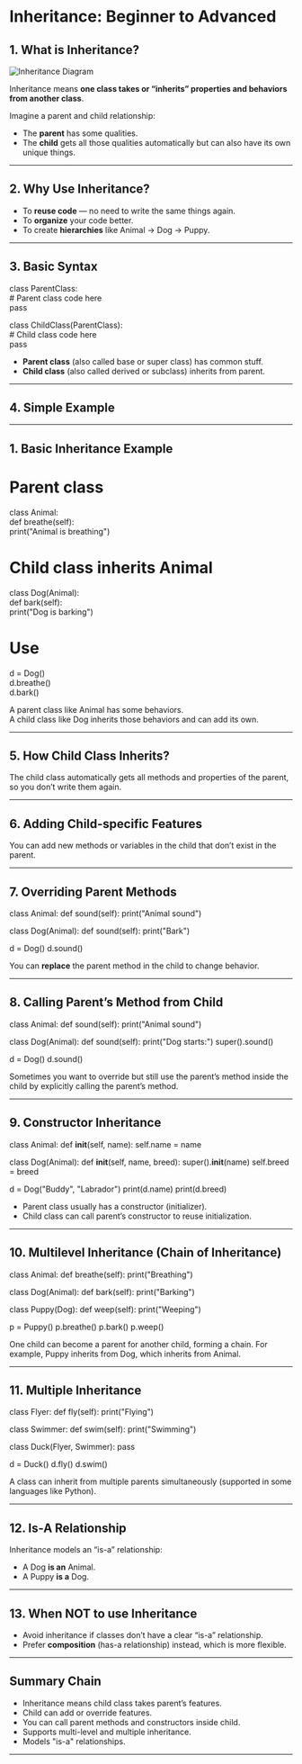 # Inheritance: Beginner to Advanced

## 1. What is Inheritance?
![Inheritance Diagram](images/inheritance_diagram.png)  

Inheritance means **one class takes or “inherits” properties and behaviors from another class**.

Imagine a parent and child relationship:  
- The **parent** has some qualities.  
- The **child** gets all those qualities automatically but can also have its own unique things.

---

## 2. Why Use Inheritance?

- To **reuse code** — no need to write the same things again.  
- To **organize** your code better.  
- To create **hierarchies** like Animal → Dog → Puppy.

---

## 3. Basic Syntax
class ParentClass:  
    # Parent class code here  
    pass  

class ChildClass(ParentClass):  
    # Child class code here  
    pass  
- **Parent class** (also called base or super class) has common stuff.  
- **Child class** (also called derived or subclass) inherits from parent.  

---

## 4. Simple Example  


---

## 1. Basic Inheritance Example  


# Parent class  
class Animal:  
    def breathe(self):  
        print("Animal is breathing")  

# Child class inherits Animal  
class Dog(Animal):  
    def bark(self):  
        print("Dog is barking")  

# Use  
d = Dog()  
d.breathe()   
d.bark()      

A parent class like Animal has some behaviors.  
A child class like Dog inherits those behaviors and can add its own. 

---

## 5. How Child Class Inherits?

The child class automatically gets all methods and properties of the parent, so you don’t write them again.

---

## 6. Adding Child-specific Features

You can add new methods or variables in the child that don’t exist in the parent.

---

## 7. Overriding Parent Methods
class Animal:
    def sound(self):
        print("Animal sound")

class Dog(Animal):
    def sound(self):
        print("Bark")

d = Dog()
d.sound()


You can **replace** the parent method in the child to change behavior.

---

## 8. Calling Parent’s Method from Child
class Animal:
    def sound(self):
        print("Animal sound")

class Dog(Animal):
    def sound(self):
        print("Dog starts:")
        super().sound()

d = Dog()
d.sound()


Sometimes you want to override but still use the parent’s method inside the child by explicitly calling the parent’s method.

---

## 9. Constructor Inheritance
 class Animal:
    def __init__(self, name):
        self.name = name

class Dog(Animal):
    def __init__(self, name, breed):
        super().__init__(name)
        self.breed = breed

d = Dog("Buddy", "Labrador")
print(d.name)
print(d.breed)


- Parent class usually has a constructor (initializer).  
- Child class can call parent’s constructor to reuse initialization.

---

## 10. Multilevel Inheritance (Chain of Inheritance)
class Animal:
    def breathe(self):
        print("Breathing")

class Dog(Animal):
    def bark(self):
        print("Barking")

class Puppy(Dog):
    def weep(self):
        print("Weeping")

p = Puppy()
p.breathe()
p.bark()
p.weep()


One child can become a parent for another child, forming a chain. For example, Puppy inherits from Dog, which inherits from Animal.

---

## 11. Multiple Inheritance

class Flyer:
    def fly(self):
        print("Flying")

class Swimmer:
    def swim(self):
        print("Swimming")

class Duck(Flyer, Swimmer):
    pass

d = Duck()
d.fly()
d.swim()



A class can inherit from multiple parents simultaneously (supported in some languages like Python).

---

## 12. Is-A Relationship

Inheritance models an “is-a” relationship:  
- A Dog **is an** Animal.  
- A Puppy **is a** Dog.

---

## 13. When NOT to use Inheritance

- Avoid inheritance if classes don’t have a clear “is-a” relationship.  
- Prefer **composition** (has-a relationship) instead, which is more flexible.

---

## Summary Chain

- Inheritance means child class takes parent’s features.  
- Child can add or override features.  
- You can call parent methods and constructors inside child.  
- Supports multi-level and multiple inheritance.  
- Models "is-a" relationships.

---

